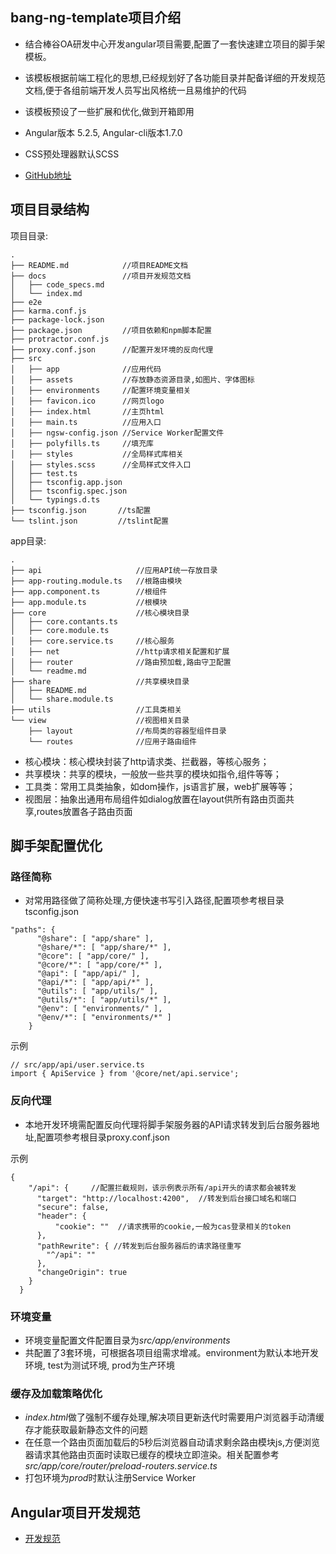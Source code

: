 ## bang-ng-template项目介绍

- 结合棒谷OA研发中心开发angular项目需要,配置了一套快速建立项目的脚手架模板。

- 该模板根据前端工程化的思想,已经规划好了各功能目录并配备详细的开发规范文档,便于各组前端开发人员写出风格统一且易维护的代码

- 该模板预设了一些扩展和优化,做到开箱即用

- Angular版本 5.2.5, Angular-cli版本1.7.0

- CSS预处理器默认SCSS

- [GitHub地址](https://github.com/2070255/bang-ng-template)


## 项目目录结构

项目目录:
```
.
├── README.md            //项目README文档
├── docs                 //项目开发规范文档
│   ├── code_specs.md
│   └── index.md
├── e2e
├── karma.conf.js
├── package-lock.json
├── package.json         //项目依赖和npm脚本配置
├── protractor.conf.js
├── proxy.conf.json      //配置开发环境的反向代理
├── src
│   ├── app              //应用代码
│   ├── assets           //存放静态资源目录,如图片、字体图标
│   ├── environments     //配置环境变量相关
│   ├── favicon.ico      //网页logo
│   ├── index.html       //主页html
│   ├── main.ts          //应用入口
│   ├── ngsw-config.json //Service Worker配置文件
│   ├── polyfills.ts     //填充库
│   ├── styles           //全局样式库相关
│   ├── styles.scss      //全局样式文件入口
│   ├── test.ts
│   ├── tsconfig.app.json
│   ├── tsconfig.spec.json
│   └── typings.d.ts
├── tsconfig.json       //ts配置
└── tslint.json         //tslint配置
```

app目录:
```
.
├── api                     //应用API统一存放目录
├── app-routing.module.ts   //根路由模块
├── app.component.ts        //根组件
├── app.module.ts           //根模块
├── core                    //核心模块目录
│   ├── core.contants.ts
│   ├── core.module.ts
│   ├── core.service.ts     //核心服务
│   ├── net                 //http请求相关配置和扩展
│   ├── router              //路由预加载,路由守卫配置
│   └── readme.md
├── share                   //共享模块目录
│   ├── README.md
│   └── share.module.ts
├── utils                   //工具类相关
└── view                    //视图相关目录
    ├── layout              //布局类的容器型组件目录
    └── routes              //应用子路由组件
```
- 核心模块：核心模块封装了http请求类、拦截器，等核心服务；
- 共享模块：共享的模块，一般放一些共享的模块如指令,组件等等；
- 工具类：常用工具类抽象，如dom操作，js语言扩展，web扩展等等；
- 视图层：抽象出通用布局组件如dialog放置在layout供所有路由页面共享,routes放置各子路由页面

## 脚手架配置优化

### 路径简称

- 对常用路径做了简称处理,方便快速书写引入路径,配置项参考根目录tsconfig.json

```
"paths": {
      "@share": [ "app/share" ],
      "@share/*": [ "app/share/*" ],
      "@core": [ "app/core/" ],
      "@core/*": [ "app/core/*" ],
      "@api": [ "app/api/" ],
      "@api/*": [ "app/api/*" ],
      "@utils": [ "app/utils/" ],
      "@utils/*": [ "app/utils/*" ],
      "@env": [ "environments/" ],
      "@env/*": [ "environments/*" ]
    }
```

示例
```
// src/app/api/user.service.ts
import { ApiService } from '@core/net/api.service';
```

### 反向代理

- 本地开发环境需配置反向代理将脚手架服务器的API请求转发到后台服务器地址,配置项参考根目录proxy.conf.json


示例
```
{
    "/api": {     //配置拦截规则，该示例表示所有/api开头的请求都会被转发
      "target": "http://localhost:4200",  //转发到后台接口域名和端口
      "secure": false,
      "header": {
          "cookie": ""  //请求携带的cookie,一般为cas登录相关的token
      },
      "pathRewrite": { //转发到后台服务器后的请求路径重写
        "^/api": ""
      },
      "changeOrigin": true
    }
  }
```

### 环境变量

- 环境变量配置文件配置目录为*src/app/environments*
- 共配置了3套环境，可根据各项目组需求增减。environment为默认本地开发环境, test为测试环境, prod为生产环境

### 缓存及加载策略优化

- *index.html*做了强制不缓存处理,解决项目更新迭代时需要用户浏览器手动清缓存才能获取最新静态文件的问题
- 在任意一个路由页面加载后的5秒后浏览器自动请求剩余路由模块js,方便浏览器请求其他路由页面时读取已缓存的模块立即渲染。相关配置参考*src/app/core/router/preload-routers.service.ts*
- 打包环境为*prod*时默认注册Service Worker

## Angular项目开发规范
- [开发规范](./code_specs.md)
